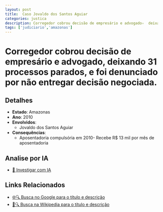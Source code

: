```yaml
---
layout: post
title:  Caso Jovaldo dos Santos Aguiar
categories: justica
description: Corregedor cobrou decisão de empresário e advogado✧  deixando 31 processos parados✧  e foi denunciado por não entregar decisão negociada.Jovaldo dos Santos Aguiar
tags: ['judiciario','amazonas']
---
```


# Corregedor cobrou decisão de empresário e advogado, deixando 31 processos parados, e foi denunciado por não entregar decisão negociada.

## Detalhes
- **Estado**: Amazonas
- **Ano**: 2010
- **Envolvidos**:
  - Jovaldo dos Santos Aguiar
- **Consequências**:
  - Aposentadoria compulsória em 2010- Recebe R$ 13 mil por mês de aposentadoria

## Analise por IA
- [🤖 Investigar com IA](https://www.perplexity.ai/search?q=Caso%20Jovaldo%20dos%20Santos%20Aguiar%20Corregedor%20cobrou%20decis%C3%A3o%20de%20empres%C3%A1rio%20e%20advogado%2C%20deixando%2031%20processos%20parados%2C%20e%20foi%20denunciado%20por%20n%C3%A3o%20entregar%20decis%C3%A3o%20negociada.%20Amazonas)

## Links Relacionados
- [🌐🔍 Busca no Google para o título e descrição](https://www.google.com/search?q=Caso%20Jovaldo%20dos%20Santos%20Aguiar%20Corregedor%20cobrou%20decis%C3%A3o%20de%20empres%C3%A1rio%20e%20advogado%2C%20deixando%2031%20processos%20parados%2C%20e%20foi%20denunciado%20por%20n%C3%A3o%20entregar%20decis%C3%A3o%20negociada.%20Amazonas)
- [📖🔍 Busca na Wikipedia para o título e descrição](https://pt.wikipedia.org/w/index.php?search=Caso%20Jovaldo%20dos%20Santos%20Aguiar%20Corregedor%20cobrou%20decis%C3%A3o%20de%20empres%C3%A1rio%20e%20advogado%2C%20deixando%2031%20processos%20parados%2C%20e%20foi%20denunciado%20por%20n%C3%A3o%20entregar%20decis%C3%A3o%20negociada.%20Amazonas)

